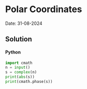 
# Polar Coordinates

Date: 31-08-2024

## Solution
#### Python
```python
import cmath
n = input()
s = complex(n)
print(abs(s))
print(cmath.phase(s))
```
        
